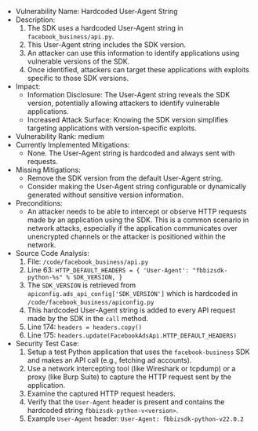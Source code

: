 * Vulnerability Name: Hardcoded User-Agent String
* Description:
    1. The SDK uses a hardcoded User-Agent string in `facebook_business/api.py`.
    2. This User-Agent string includes the SDK version.
    3. An attacker can use this information to identify applications using vulnerable versions of the SDK.
    4. Once identified, attackers can target these applications with exploits specific to those SDK versions.
* Impact:
    - Information Disclosure: The User-Agent string reveals the SDK version, potentially allowing attackers to identify vulnerable applications.
    - Increased Attack Surface: Knowing the SDK version simplifies targeting applications with version-specific exploits.
* Vulnerability Rank: medium
* Currently Implemented Mitigations:
    - None. The User-Agent string is hardcoded and always sent with requests.
* Missing Mitigations:
    - Remove the SDK version from the default User-Agent string.
    - Consider making the User-Agent string configurable or dynamically generated without sensitive version information.
* Preconditions:
    - An attacker needs to be able to intercept or observe HTTP requests made by an application using the SDK. This is a common scenario in network attacks, especially if the application communicates over unencrypted channels or the attacker is positioned within the network.
* Source Code Analysis:
    1. File: `/code/facebook_business/api.py`
    2. Line 63: `HTTP_DEFAULT_HEADERS = { 'User-Agent': "fbbizsdk-python-%s" % SDK_VERSION, }`
    3. The `SDK_VERSION` is retrieved from `apiconfig.ads_api_config['SDK_VERSION']` which is hardcoded in `/code/facebook_business/apiconfig.py`
    4. This hardcoded User-Agent string is added to every API request made by the SDK in the `call` method.
    5. Line 174: `headers = headers.copy()`
    6. Line 175: `headers.update(FacebookAdsApi.HTTP_DEFAULT_HEADERS)`
* Security Test Case:
    1. Setup a test Python application that uses the `facebook-business` SDK and makes an API call (e.g., fetching ad accounts).
    2. Use a network intercepting tool (like Wireshark or tcpdump) or a proxy (like Burp Suite) to capture the HTTP request sent by the application.
    3. Examine the captured HTTP request headers.
    4. Verify that the `User-Agent` header is present and contains the hardcoded string `fbbizsdk-python-v<version>`.
    5. Example `User-Agent` header: `User-Agent: fbbizsdk-python-v22.0.2`